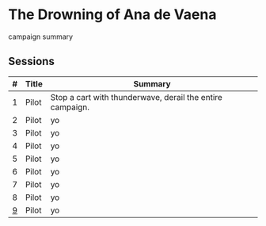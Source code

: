 # The Drowning of Ana de Vaena

campaign summary

## Sessions

| # | Title | Summary | 
| --- | --- | --- |
| 1 | Pilot | Stop a cart with thunderwave, derail the entire campaign. | 
| 2 | Pilot | yo | 
| 3 | Pilot | yo | 
| 4 | Pilot | yo | 
| 5 | Pilot | yo | 
| 6 | Pilot | yo | 
| 7 | Pilot | yo | 
| 8 | Pilot | yo | 
| [9](S09:thus_ends_tunkesk.md) | Pilot | yo | 
